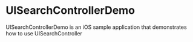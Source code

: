 # UISearchControllerDemo
UISearchControllerDemo is an iOS sample application that demonstrates how to use UISearchController
